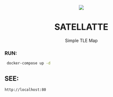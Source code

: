 <div align="center">
<img align="center" src="https://cdn130.picsart.com/290053784015211.png?to=crop&type=webp&r=310x310&q=50">
<h1>SATELLATTE</h1>
<span>Simple TLE Map</span>
</div>

### RUN:
 ```sh
  docker-compose up -d
 ```
## SEE:

 ```sh
 http://localhost:80
 ```
